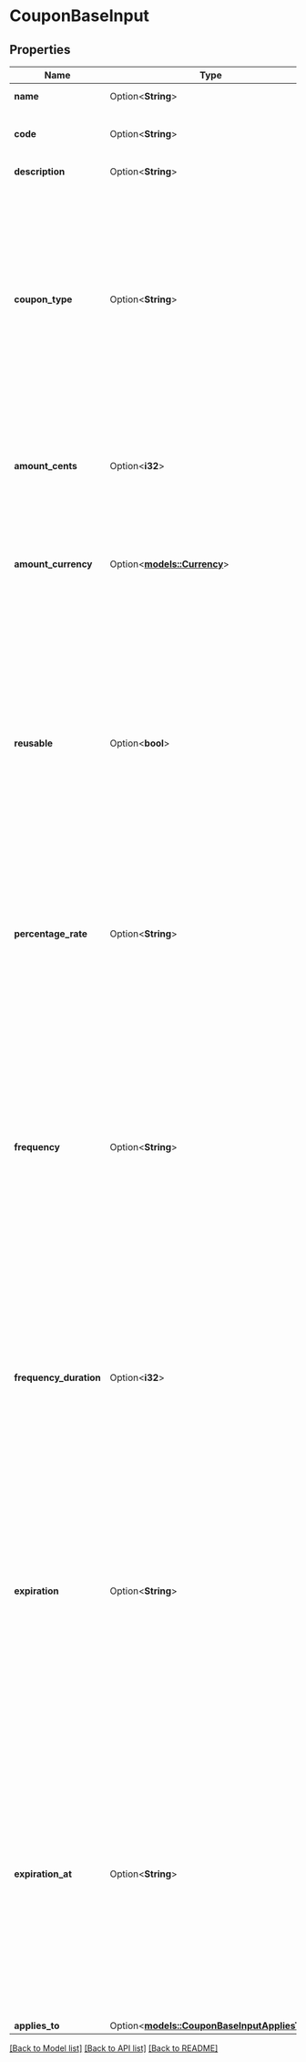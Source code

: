 # CouponBaseInput

## Properties

Name | Type | Description | Notes
------------ | ------------- | ------------- | -------------
**name** | Option<**String**> | The name of the coupon. | [optional]
**code** | Option<**String**> | Unique code used to identify the coupon. | [optional]
**description** | Option<**String**> | Description of the coupon. | [optional]
**coupon_type** | Option<**String**> | The type of the coupon. It can have two possible values: `fixed_amount` or `percentage`.  - If set to `fixed_amount`, the coupon represents a fixed amount discount. - If set to `percentage`, the coupon represents a percentage-based discount. | [optional]
**amount_cents** | Option<**i32**> | The amount of the coupon in cents. This field is required only for coupon with `fixed_amount` type. | [optional]
**amount_currency** | Option<[**models::Currency**](Currency.md)> | The currency of the coupon. This field is required only for coupon with `fixed_amount` type. | [optional]
**reusable** | Option<**bool**> | Indicates whether the coupon can be reused or not. If set to `true`, the coupon is reusable, meaning it can be applied multiple times to the same customer. If set to `false`, the coupon can only be used once and is not reusable. If not specified, this field is set to `true` by default. | [optional]
**percentage_rate** | Option<**String**> | The percentage rate of the coupon. This field is required only for coupons with a `percentage` coupon type. | [optional]
**frequency** | Option<**String**> | The type of frequency for the coupon. It can have three possible values: `once`, `recurring` or `forever`.  - If set to `once`, the coupon is applicable only for a single use. - If set to `recurring`, the coupon can be used multiple times for recurring billing periods. - If set to `forever`, the coupon has unlimited usage and can be applied indefinitely. | [optional]
**frequency_duration** | Option<**i32**> | Specifies the number of billing periods to which the coupon applies. This field is required only for coupons with a `recurring` frequency type | [optional]
**expiration** | Option<**String**> | Specifies the type of expiration for the coupon. It can have two possible values: `time_limit` or `no_expiration`.  - If set to `time_limit`, the coupon has an expiration based on a specified time limit. - If set to `no_expiration`, the coupon does not have an expiration date and remains valid indefinitely. | [optional]
**expiration_at** | Option<**String**> | The expiration date and time of the coupon. This field is required only for coupons with `expiration` set to `time_limit`. The expiration date and time should be specified in UTC format according to the ISO 8601 datetime standard. It indicates the exact moment when the coupon will expire and is no longer valid. | [optional]
**applies_to** | Option<[**models::CouponBaseInputAppliesTo**](CouponBaseInput_applies_to.md)> |  | [optional]

[[Back to Model list]](../README.md#documentation-for-models) [[Back to API list]](../README.md#documentation-for-api-endpoints) [[Back to README]](../README.md)


